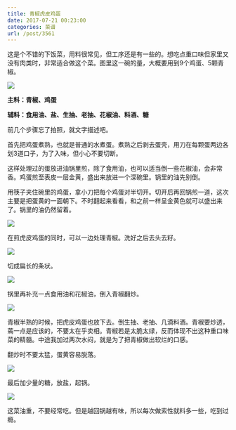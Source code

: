 ```yaml
---
title: 青椒虎皮鸡蛋
date: 2017-07-21 00:23:00
categories: 菜谱
url: /post/3561
---
```


这是个不错的下饭菜，用料很常见，但工序还是有一些的。想吃点重口味但家里又没有肉类时，非常适合做这个菜。图里这一碗的量，大概要用到9个鸡蛋、5颗青椒。

![](https://storageapi.fleek.co/0a3a8890-e65e-47ce-93d7-0442b9209d38-bucket/blog/posts/2017-07/07-16/6.jpg)

**主料：青椒、鸡蛋**

**辅料：食用油、盐、生抽、老抽、花椒油、料酒、糖**

前几个步骤忘了拍照，就文字描述吧。

首先把鸡蛋煮熟，也就是普通的水煮蛋。煮熟之后剥去蛋壳，用刀在每颗蛋两边各划3道口子，为了入味，但小心不要切断。

这样处理过的蛋放进油锅里煎，除了食用油，也可以适当倒一些花椒油，会非常香。鸡蛋煎至表皮一层金黄，盛出来放进一个深碗里。锅里的油先别倒。

用筷子夹住碗里的鸡蛋，拿小刀把每个鸡蛋对半切开。切开后再回锅煎一道，这次主要是把蛋黄的一面朝下。不时翻起来看看，和之前一样呈金黄色就可以盛出来了。锅里的油仍然留着。

![](https://storageapi.fleek.co/0a3a8890-e65e-47ce-93d7-0442b9209d38-bucket/blog/posts/2017-07/07-16/1.jpg)

在煎虎皮鸡蛋的同时，可以一边处理青椒。洗好之后去头去籽。

![](https://storageapi.fleek.co/0a3a8890-e65e-47ce-93d7-0442b9209d38-bucket/blog/posts/2017-07/07-16/2.jpg)

切成扁长的条状。

![](https://storageapi.fleek.co/0a3a8890-e65e-47ce-93d7-0442b9209d38-bucket/blog/posts/2017-07/07-16/3.jpg)

锅里再补充一点食用油和花椒油，倒入青椒翻炒。

![](https://storageapi.fleek.co/0a3a8890-e65e-47ce-93d7-0442b9209d38-bucket/blog/posts/2017-07/07-16/4.jpg)

青椒半熟的时候，把虎皮鸡蛋也放下去。倒生抽、老抽、几滴料酒。青椒要炒透，蔫一点是应该的，不要太在乎卖相。青椒若是太脆太绿，反而体现不出这种重口味菜的精髓。中途我加过两次水闷，就是为了把青椒做出软烂的口感。

翻炒时不要太猛，蛋黄容易脱落。

![](https://storageapi.fleek.co/0a3a8890-e65e-47ce-93d7-0442b9209d38-bucket/blog/posts/2017-07/07-16/5.jpg)

最后加少量的糖，放盐，起锅。

![](https://storageapi.fleek.co/0a3a8890-e65e-47ce-93d7-0442b9209d38-bucket/blog/posts/2017-07/07-16/6.jpg)

这菜油重，不要经常吃。但是越回锅越有味，所以每次做索性就料多一些，吃到过瘾。